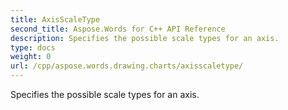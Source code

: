 ```yaml
---
title: AxisScaleType
second_title: Aspose.Words for C++ API Reference
description: Specifies the possible scale types for an axis. 
type: docs
weight: 0
url: /cpp/aspose.words.drawing.charts/axisscaletype/
---
```


Specifies the possible scale types for an axis. 


